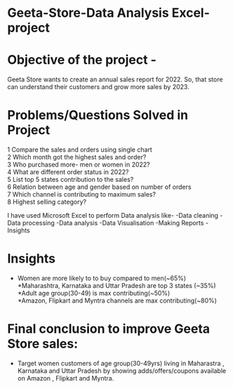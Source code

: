 # Geeta-Store-Data Analysis Excel-project

# Objective of the project -
Geeta Store wants to create an annual sales report for 2022. So, that store can understand their customers and grow more sales by 2023.

# Problems/Questions Solved in Project
1	Compare the sales and orders using single chart							
2	Which month got the highest sales and order?							
3	Who purchased more- men or women in 2022?							
4	What are different order status in 2022?							
5	List top 5 states contribution to the sales?							
6	Relation between age and gender based on number of orders							
7	Which channel is contributing to maximum sales?							
8	Highest selling category?							




I have used Microsoft Excel to perform Data analysis like-
-Data cleaning
-Data processing
-Data analysis
-Data Visualisation
-Making Reports
-Insights


# Insights
* Women are more likely to to buy compared to men(~65%)		
*Maharashtra, Karnataka and Uttar Pradesh are top 3 states (~35%)		
*Adult age group(30-49) is max contributing(~50%)		
*Amazon, Flipkart and Myntra channels are max contributing(~80%)		
		
# Final conclusion to improve Geeta Store sales:		
		
* Target women customers of age group(30-49yrs) living in Maharastra , Karnataka and Uttar Pradesh by showing adds/offers/coupons available on Amazon , Flipkart and Myntra.		



